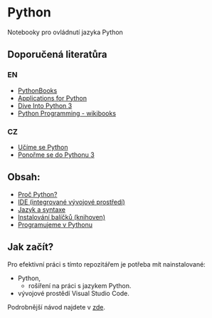 # Python
Notebooky pro ovládnutí jazyka Python

## Doporučená literatůra
### EN
- [PythonBooks](https://wiki.python.org/moin/PythonBooks)
- [Applications for Python](https://www.python.org/about/apps/)
- [Dive Into Python 3](https://diveintopython3.net/)
- [Python Programming - wikibooks](https://en.wikibooks.org/wiki/Python_Programming)
### CZ
- [Učíme se Python](https://python.cz/zacatecnici/)
- [Ponořme se do Pythonu 3](http://diveintopython3.py.cz/index.html)

## Obsah:
- [Proč Python?](./DOC/Proč%20Python.md)
- [IDE (integrované vývojové prostředí)](./DOC/IDE.md)
- [Jazyk a syntaxe](./DOC/Jazyk%20a%20syntaxe.md)
- [Instalování balíčků (knihoven)](./DOC/Instalování%20balíčků.md)
- [Programujeme v Pythonu](./DOC/Programujeme%20v%20Pythonu.md)

## Jak začít?
Pro efektivní práci s tímto repozitářem je potřeba mít nainstalované:
- Python, 
  - rošíření na práci s jazykem Python.
- vývojové prostědí Visual Studio Code.

Podrobnější návod najdete v [zde](./DOC/IDE.md).